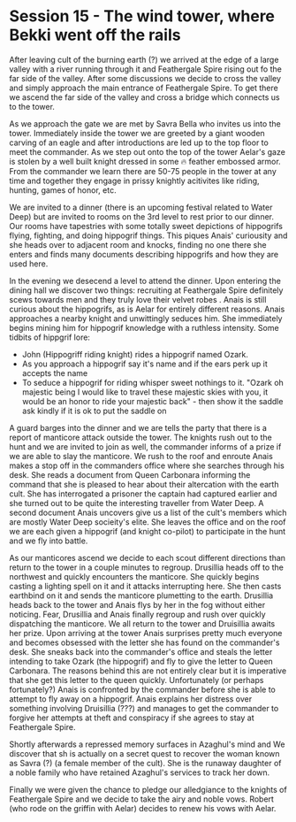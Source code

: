 # Session 15 - The wind tower, where Bekki went off the rails

After leaving cult of the burning earth (?) we arrived at the edge of a large valley with a river running through it and
Feathergale Spire rising out fo the far side of the valley. After some discussions we decide to cross the valley and
simply approach the main entrance of Feathergale Spire. To get there we ascend the far side of the valley and cross a
bridge which connects us to the tower.

As we approach the gate we are met by Savra Bella who invites us into the tower. Immediately inside the tower we are
greeted by a giant wooden carving of an eagle and after introductions are led up to the top floor to meet the
commander. As we step out onto the top of the tower Aelar's gaze is stolen by a well built knight dressed in some 🔥
feather embossed armor. From the commander we learn there are 50-75 people in the tower at any time and together they 
engage in prissy knightly acitivites like riding, hunting, games of honor, etc.

We are invited to a dinner (there is an upcoming festival related to Water Deep) but are invited to rooms on the 3rd
level to rest prior to our dinner. Our rooms have tapestries with some totally sweet depictions of hippogrifs flying,
fighting, and doing hippogrif things. This piques Anais' curiousity and she heads over to adjacent room and knocks,
finding no one there she enters and finds many documents describing hippogrifs and how they are used here.

In the evening we desecend a level to attend the dinner. Upon entering the dining hall we discover two things: 
recruiting at Feathergale Spire definitely scews towards men and they truly love their velvet robes . Anais is still 
curious about the hippogrifs, as is Aelar for entirely different reasons. Anais approaches a nearby knight and 
unwittingly seduces him. She immediately begins mining him for hippogrif knowledge with a ruthless intensity. Some 
tidbits of hippgrif lore:

- John (Hippogriff riding knight) rides a hippogrif named Ozark. 
- As you approach a hippogrif say it's name and if the ears perk up it accepts the name
- To seduce a hippogrif for riding whisper sweet nothings to it. "Ozark oh majestic being I would like to travel these majestic skies with you, it would be an honor to ride your majestic back" - then show it the saddle ask kindly if it is ok to put the saddle on

A guard barges into the dinner and we are tells the party that there is a report of manticore attack outside the tower.
The knights rush out to the hunt and we are invited to join as well, the commander informs of a prize if we are able to
slay the manticore. We rush to the roof and enroute Anais makes a stop off in the commanders office where she searches 
through his desk. She reads a document from Queen Carbonara informing the command that she is pleased to hear about 
their altercation with the earth cult. She has interrogated a prisoner the captain had captured earlier and she turned 
out to be quite the interesting traveller from Water Deep. A second document Anais uncovers give us a list of the cult's
members which are mostly Water Deep socieity's elite. She leaves the office and on the roof we are each given a 
hippogrif (and knight co-pilot) to participate in the hunt and we fly into battle.

As our manticores ascend we decide to each scout different directions than return to the tower in a couple minutes to
regroup. Drusillia heads off to the northwest and quickly encounters the manticore. She quickly begins casting a 
lighting spell on it and it attacks interrupting here. She then casts earthbind on it and sends the manticore plumetting
to the earth. Drusillia heads back to the tower and Anais flys by her in the fog without either noticing. Fear,
Drusillia and Anais finally regroup and rush over quickly dispatching the manticore. We all return to the tower and
Druisillia awaits her prize. Upon arriving at the tower Anais surprises pretty much everyone and becomes obsessed with
the letter she has found on the commander's desk. She sneaks back into the commander's office and steals the letter
intending to take Ozark (the hippogrif) and fly to give the letter to Queen Carbonara. The reasons behind this are not
entirely clear but it is imperative that she get this letter to the queen quickly. Unfortunately (or perhaps
fortunately?) Anais is confronted by the commander before she is able to attempt to fly away on a hippogrif. Anais
explains her distress over something involving Druisillia (???) and manages to get the commander to forgive her attempts
at theft and conspiracy if she agrees to stay at Feathergale Spire.

Shortly afterwards a repressed memory surfaces in Azaghul's mind and We discover that sh is actually on a secret quest to
recover the woman known as Savra (?) (a female member of the cult). She is the runaway daughter of a noble family who 
have retained Azaghul's services to track her down.

Finally we were given the chance to pledge our alledgiance to the knights of Feathergale Spire and we decide to take the
airy and noble vows. Robert (who rode on the griffin with Aelar) decides to renew his vows with Aelar.
